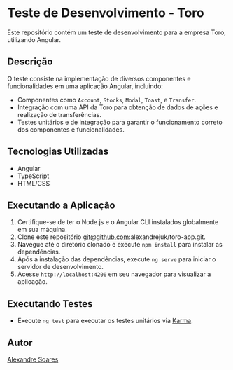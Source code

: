 # Teste de Desenvolvimento - Toro

Este repositório contém um teste de desenvolvimento para a empresa Toro, utilizando Angular.

## Descrição

O teste consiste na implementação de diversos componentes e funcionalidades em uma aplicação Angular, incluindo:

- Componentes como `Account`, `Stocks`, `Modal`, `Toast`, e `Transfer`.
- Integração com uma API da Toro para obtenção de dados de ações e realização de transferências.
- Testes unitários e de integração para garantir o funcionamento correto dos componentes e funcionalidades.

## Tecnologias Utilizadas

- Angular
- TypeScript
- HTML/CSS

## Executando a Aplicação

1. Certifique-se de ter o Node.js e o Angular CLI instalados globalmente em sua máquina.
2. Clone este repositório git@github.com:alexandrejuk/toro-app.git.
3. Navegue até o diretório clonado e execute `npm install` para instalar as dependências.
4. Após a instalação das dependências, execute `ng serve` para iniciar o servidor de desenvolvimento.
5. Acesse `http://localhost:4200` em seu navegador para visualizar a aplicação.

## Executando Testes

- Execute `ng test` para executar os testes unitários via [Karma](https://karma-runner.github.io).

## Autor

[Alexandre Soares](https://github.com/alexandrejuk)